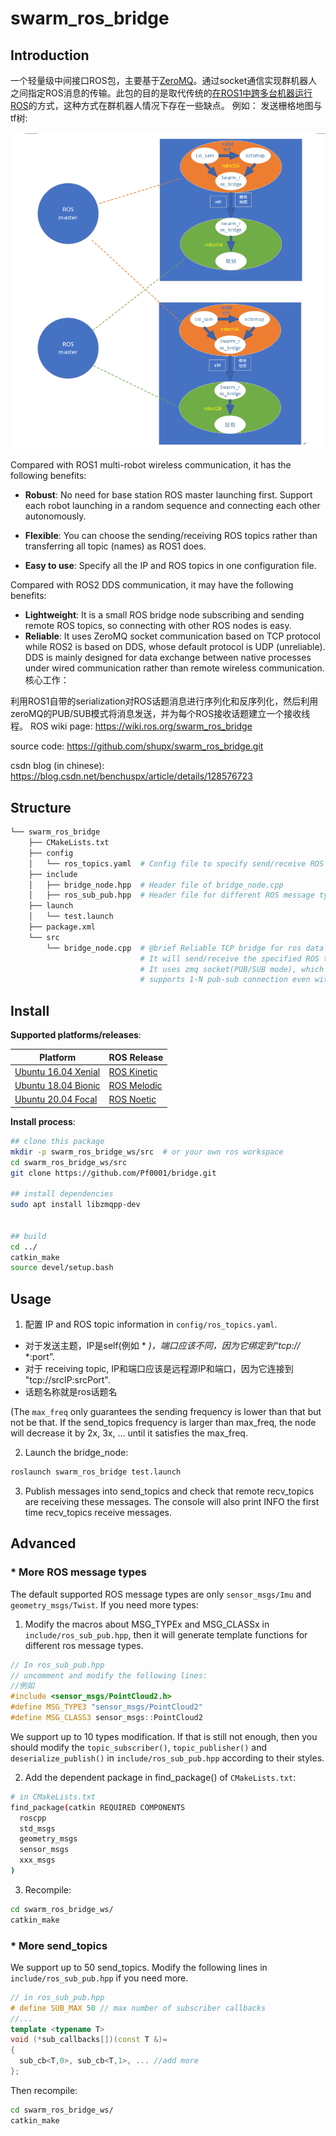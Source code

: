 # swarm_ros_bridge

## Introduction

一个轻量级中间接口ROS包，主要基于[ZeroMQ](https://zeromq.org)。通过socket通信实现群机器人之间指定ROS消息的传输。此包的目的是取代传统的[在ROS1中跨多台机器运行ROS](https://wiki.ros.org/ROS/Tutorials/MultipleMachines)的方式，这种方式在群机器人情况下存在一些缺点。
例如： 发送栅格地图与tf树:

![framework](pictures/struct.png)

Compared with ROS1 multi-robot wireless communication, it has the following benefits:

-  **Robust**: No need for base station ROS master launching first. Support each robot launching in a random sequence and connecting each other autonomously.

-  **Flexible**:  You can choose the sending/receiving ROS topics rather than transferring all topic (names) as ROS1 does.

-  **Easy to use**:  Specify all the IP and ROS topics in one configuration file.

Compared with ROS2 DDS communication, it may have the following benefits:

-  **Lightweight**: It is a small ROS bridge node subscribing and sending remote ROS topics, so connecting with other ROS nodes is easy.
-  **Reliable**: It uses ZeroMQ socket communication based on TCP protocol while ROS2 is based on DDS, whose default protocol is UDP (unreliable). DDS is mainly designed for data exchange between native processes under wired communication rather than remote wireless communication.
核心工作：

利用ROS1自带的serialization对ROS话题消息进行序列化和反序列化，然后利用zeroMQ的PUB/SUB模式将消息发送，并为每个ROS接收话题建立一个接收线程。
ROS wiki page: https://wiki.ros.org/swarm_ros_bridge

source code: https://github.com/shupx/swarm_ros_bridge.git

csdn blog (in chinese): https://blog.csdn.net/benchuspx/article/details/128576723


## Structure

```bash
└── swarm_ros_bridge
    ├── CMakeLists.txt
    ├── config
    │   └── ros_topics.yaml  # Config file to specify send/receive ROS topics
    ├── include
    │   ├── bridge_node.hpp  # Header file of bridge_node.cpp
    │   ├── ros_sub_pub.hpp  # Header file for different ROS message type.
    ├── launch
    │   └── test.launch
    ├── package.xml
    └── src
        └── bridge_node.cpp  # @brief Reliable TCP bridge for ros data transfer in unstable network.
                             # It will send/receive the specified ROS topics in ../config/ros_topics.yaml
                             # It uses zmq socket(PUB/SUB mode), which reconnects others autonomously and
                             # supports 1-N pub-sub connection even with TCP protocol.
```


## Install

**Supported platforms/releases**:

| Platform                                                   | ROS Release                                                    |
| ---------------------------------------------------------- | -------------------------------------------------------------- |
| [Ubuntu 16.04 Xenial](https://releases.ubuntu.com/16.04.4/) | [ROS Kinetic](https://wiki.ros.org/kinetic/Installation/Ubuntu) |
| [Ubuntu 18.04 Bionic](https://releases.ubuntu.com/18.04/) | [ROS Melodic](https://wiki.ros.org/melodic/Installation/Ubuntu) |
| [Ubuntu 20.04 Focal](https://releases.ubuntu.com/20.04/) | [ROS Noetic](https://wiki.ros.org/noetic/Installation/Ubuntu) |

**Install process**:

```bash
## clone this package
mkdir -p swarm_ros_bridge_ws/src  # or your own ros workspace
cd swarm_ros_bridge_ws/src
git clone https://github.com/Pf0001/bridge.git

## install dependencies
sudo apt install libzmqpp-dev


## build
cd ../
catkin_make
source devel/setup.bash
```


## Usage

1. 配置 IP and ROS topic information in `config/ros_topics.yaml`. 

- 对于发送主题，IP是self(例如  * *)，端口应该不同，因为它绑定到“tcp://* *:port”. 
- 对于 receiving topic, IP和端口应该是远程源IP和端口，因为它连接到 "tcp://srcIP:srcPort".
- 话题名称就是ros话题名

(The `max_freq` only guarantees the sending frequency is lower than that but not be that. If the send_topics frequency is larger than max_freq, the node will decrease it by 2x, 3x, ... until it satisfies the max_freq.

2. Launch the bridge_node:

```bash
roslaunch swarm_ros_bridge test.launch
```

3. Publish messages into send_topics and check that remote recv_topics are receiving these messages. The console will also print INFO the first time recv_topics receive messages.


## Advanced

### * More ROS message types

The default supported ROS message types are only `sensor_msgs/Imu` and `geometry_msgs/Twist`. If you need more types:

1. Modify the macros about MSG_TYPEx and MSG_CLASSx in `include/ros_sub_pub.hpp`, then it will generate template functions for different ros message types.  

```cpp
// In ros_sub_pub.hpp
// uncomment and modify the following lines:
//例如
#include <sensor_msgs/PointCloud2.h>
#define MSG_TYPE3 "sensor_msgs/PointCloud2"
#define MSG_CLASS3 sensor_msgs::PointCloud2
```

We support up to 10 types modification. If that is still not enough, then you should modify the `topic_subscriber()`, `topic_publisher()` and `deserialize_publish()` in `include/ros_sub_pub.hpp` according to their styles.

2. Add the dependent package in find_package() of `CMakeLists.txt`:

```sh
# in CMakeLists.txt
find_package(catkin REQUIRED COMPONENTS
  roscpp
  std_msgs
  geometry_msgs
  sensor_msgs
  xxx_msgs
)
```

3. Recompile:

```bash
cd swarm_ros_bridge_ws/
catkin_make
```

### * More send_topics

We support up to 50 send_topics. Modify the following lines in `include/ros_sub_pub.hpp` if you need more.

```cpp
// in ros_sub_pub.hpp
# define SUB_MAX 50 // max number of subscriber callbacks
//...
template <typename T>
void (*sub_callbacks[])(const T &)=
{
  sub_cb<T,0>, sub_cb<T,1>, ... //add more
};

```

Then recompile:

```bash
cd swarm_ros_bridge_ws/
catkin_make
```


